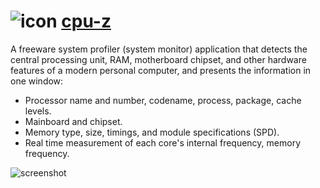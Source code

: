 # ![icon](https://cdn.rawgit.com/majkinetor/chocolatey/master/cpu-z.install/icon.png) [cpu-z](https://chocolatey.org/packages/cpu-z)

 A freeware system profiler (system monitor) application that detects the central processing unit, RAM, motherboard chipset, and other hardware features of a modern personal computer, and presents the information in one window:

- Processor name and number, codename, process, package, cache levels.
- Mainboard and chipset.
- Memory type, size, timings, and module specifications (SPD).
- Real time measurement of each core's internal frequency, memory frequency.

![screenshot](https://cdn.rawgit.com/majkinetor/chocolatey/master/cpu-z.install/screenshot.png)
